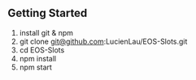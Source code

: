 ## Getting Started
1. install git & npm
2. git clone git@github.com:LucienLau/EOS-Slots.git
3. cd EOS-Slots
4. npm install
5. npm start